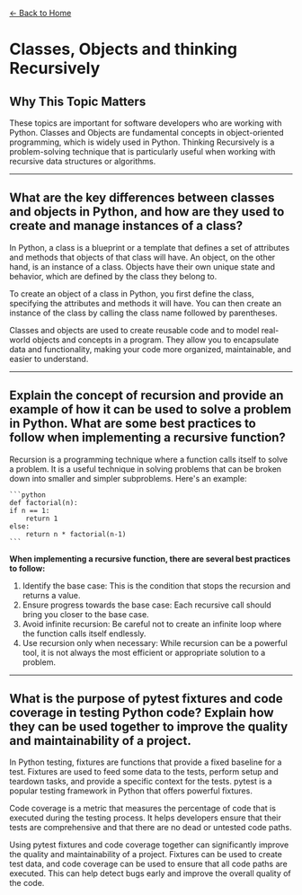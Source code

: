 [&leftarrow; Back to Home](../README.md)

# Classes, Objects and thinking Recursively

## **Why This Topic Matters**

These topics are important for software developers who are working with Python. Classes and Objects are fundamental concepts in object-oriented programming, which is widely used in Python. Thinking Recursively is a problem-solving technique that is particularly useful when working with recursive data structures or algorithms.

---

## **What are the key differences between classes and objects in Python, and how are they used to create and manage instances of a class?**

In Python, a class is a blueprint or a template that defines a set of attributes and methods that objects of that class will have. An object, on the other hand, is an instance of a class. Objects have their own unique state and behavior, which are defined by the class they belong to. 

To create an object of a class in Python, you first define the class, specifying the attributes and methods it will have. You can then create an instance of the class by calling the class name followed by parentheses. 

Classes and objects are used to create reusable code and to model real-world objects and concepts in a program. They allow you to encapsulate data and functionality, making your code more organized, maintainable, and easier to understand.

---

## **Explain the concept of recursion and provide an example of how it can be used to solve a problem in Python. What are some best practices to follow when implementing a recursive function?**

Recursion is a programming technique where a function calls itself to solve a problem. It is a useful technique in solving problems that can be broken down into smaller and simpler subproblems. Here's an example:

    ```python
    def factorial(n):
    if n == 1:
        return 1
    else:
        return n * factorial(n-1)
    ```
**When implementing a recursive function, there are several best practices to follow:**

1. Identify the base case: This is the condition that stops the recursion and returns a value.
2. Ensure progress towards the base case: Each recursive call should bring you closer to the base case.
3. Avoid infinite recursion: Be careful not to create an infinite loop where the function calls itself endlessly.
4. Use recursion only when necessary: While recursion can be a powerful tool, it is not always the most efficient or appropriate solution to a problem.

---

## **What is the purpose of pytest fixtures and code coverage in testing Python code? Explain how they can be used together to improve the quality and maintainability of a project.**

In Python testing, fixtures are functions that provide a fixed baseline for a test. Fixtures are used to feed some data to the tests, perform setup and teardown tasks, and provide a specific context for the tests. pytest is a popular testing framework in Python that offers powerful fixtures.

Code coverage is a metric that measures the percentage of code that is executed during the testing process. It helps developers ensure that their tests are comprehensive and that there are no dead or untested code paths.

Using pytest fixtures and code coverage together can significantly improve the quality and maintainability of a project. Fixtures can be used to create test data, and code coverage can be used to ensure that all code paths are executed. This can help detect bugs early and improve the overall quality of the code.